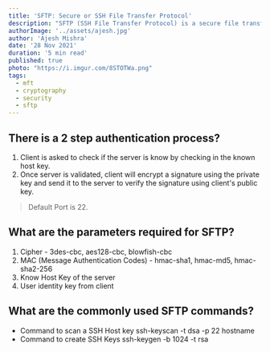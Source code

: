 ```yaml
---
title: 'SFTP: Secure or SSH File Transfer Protocol'
description: "SFTP (SSH File Transfer Protocol) is a secure file transfer protocol. It runs over the SSH protocol. It supports the full security and authentication functionality of SSH."
authorImage: '../assets/ajesh.jpg'
author: 'Ajesh Mishra'
date: '28 Nov 2021'
duration: '5 min read'
published: true
photo: "https://i.imgur.com/8STOTWa.png"
tags:
  - mft
  - cryptography
  - security
  - sftp
---
```


<div id="article-header"></div>


## There is a 2 step authentication process?

1. Client is asked to check if the server is know by checking in the known host key.
2. ‎Once server is validated, client will encrypt a signature using the private key and send it to the server to verify the signature using client's public key.

> Default Port is 22.


## What are the parameters required for SFTP?

1. Cipher - 3des-cbc, aes128-cbc, blowfish-cbc
2. MAC (Message Authentication Codes) - hmac-sha1, hmac-md5, hmac-sha2-256
3. Know Host Key of the server
4. User identity key from client


## What are the commonly used SFTP commands?

- Command to scan a SSH Host key ssh-keyscan -t dsa -p 22 hostname
- Command to create SSH Keys ssh-keygen -b 1024 -t rsa

<div id="article-footer"></div>